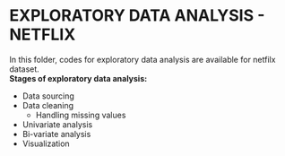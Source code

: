 # EXPLORATORY DATA ANALYSIS - NETFLIX
In this folder, codes for exploratory data analysis are available for netfilx dataset.  
**Stages of exploratory data analysis:**
* Data sourcing
* Data cleaning
    - Handling missing values
* Univariate analysis
* Bi-variate analysis
* Visualization 
